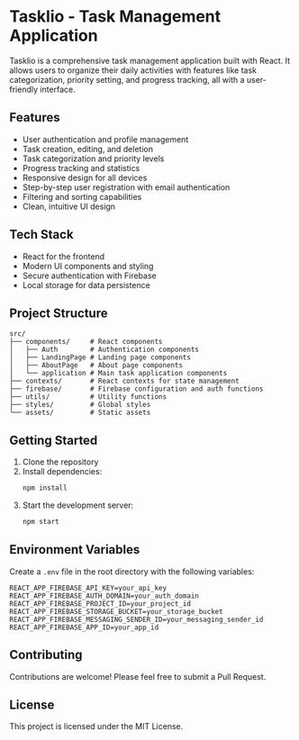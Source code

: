 # Tasklio - Task Management Application

Tasklio is a comprehensive task management application built with React. It allows users to organize their daily activities with features like task categorization, priority setting, and progress tracking, all with a user-friendly interface.

## Features

- User authentication and profile management
- Task creation, editing, and deletion
- Task categorization and priority levels
- Progress tracking and statistics
- Responsive design for all devices
- Step-by-step user registration with email authentication
- Filtering and sorting capabilities
- Clean, intuitive UI design

## Tech Stack

- React for the frontend
- Modern UI components and styling
- Secure authentication with Firebase
- Local storage for data persistence

## Project Structure

```
src/
├── components/     # React components
│   ├── Auth        # Authentication components
│   ├── LandingPage # Landing page components
│   ├── AboutPage   # About page components
│   └── application # Main task application components
├── contexts/       # React contexts for state management
├── firebase/       # Firebase configuration and auth functions
├── utils/          # Utility functions
├── styles/         # Global styles
└── assets/         # Static assets
```

## Getting Started

1. Clone the repository
2. Install dependencies:
   ```bash
   npm install
   ```
3. Start the development server:
   ```bash
   npm start
   ```

## Environment Variables

Create a `.env` file in the root directory with the following variables:

```
REACT_APP_FIREBASE_API_KEY=your_api_key
REACT_APP_FIREBASE_AUTH_DOMAIN=your_auth_domain
REACT_APP_FIREBASE_PROJECT_ID=your_project_id
REACT_APP_FIREBASE_STORAGE_BUCKET=your_storage_bucket
REACT_APP_FIREBASE_MESSAGING_SENDER_ID=your_messaging_sender_id
REACT_APP_FIREBASE_APP_ID=your_app_id
```

## Contributing

Contributions are welcome! Please feel free to submit a Pull Request.

## License

This project is licensed under the MIT License.